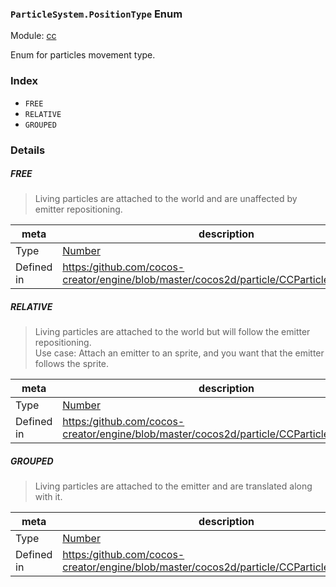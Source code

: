 ### `ParticleSystem.PositionType` Enum



Module: [cc](../modules/cc.md)


Enum for particles movement type.


### Index
  - `FREE`
  - `RELATIVE`
  - `GROUPED`

### Details


##### FREE

> Living particles are attached to the world and are unaffected by emitter repositioning.

| meta | description |
|------|-------------|
| Type | <a href="https://developer.mozilla.org/en/JavaScript/Reference/Global_Objects/Number" class="crosslink external" target="_blank">Number</a> |
| Defined in | [https:/github.com/cocos-creator/engine/blob/master/cocos2d/particle/CCParticleSystem.js:61](https:/github.com/cocos-creator/engine/blob/master/cocos2d/particle/CCParticleSystem.js#L61) |



##### RELATIVE

> Living particles are attached to the world but will follow the emitter repositioning.<br/>
Use case: Attach an emitter to an sprite, and you want that the emitter follows the sprite.

| meta | description |
|------|-------------|
| Type | <a href="https://developer.mozilla.org/en/JavaScript/Reference/Global_Objects/Number" class="crosslink external" target="_blank">Number</a> |
| Defined in | [https:/github.com/cocos-creator/engine/blob/master/cocos2d/particle/CCParticleSystem.js:70](https:/github.com/cocos-creator/engine/blob/master/cocos2d/particle/CCParticleSystem.js#L70) |



##### GROUPED

> Living particles are attached to the emitter and are translated along with it.

| meta | description |
|------|-------------|
| Type | <a href="https://developer.mozilla.org/en/JavaScript/Reference/Global_Objects/Number" class="crosslink external" target="_blank">Number</a> |
| Defined in | [https:/github.com/cocos-creator/engine/blob/master/cocos2d/particle/CCParticleSystem.js:80](https:/github.com/cocos-creator/engine/blob/master/cocos2d/particle/CCParticleSystem.js#L80) |


